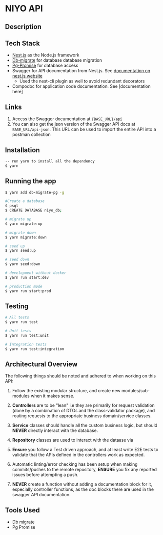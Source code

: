 # NIYO API

## Description 



## Tech Stack

- [Nest.js](https://nestjs.com/) as the Node.js framework
- [Db-migrate](https://db-migrate.readthedocs.io/en/latest/) for database database migration
- [Pg-Promise](https://github.com/vitaly-t/pg-promise) for database access
- Swagger for API documentation from Nest.js. See [documentation on nest.js website](https://docs.nestjs.com/openapi/introduction)
  - Used the nest-cli plugin as well to avoid redundant decorators
- Compodoc for application code documentation. See [documentation here]

## Links


1. Access the Swagger documentation at `{BASE_URL}/api`
2. You can also get the json version of the Swagger API docs at `BASE_URL/api-json`. This URL can be used to import the entire API into a postman collection


## Installation

```bash
-- run yarn to install all the dependency
$ yarn 
```

## Running the app

```bash
$ yarn add db-migrate-pg -g 

#Create a database 
$ psql 
$ CREATE DATABASE niyo_db;

# migrate up
$ yarn migrate:up 

# migrate down
$ yarn migrate:down

# seed up
$ yarn seed:up

# seed down
$ yarn seed:down
```

```bash
# development without docker
$ yarn run start:dev

# production mode
$ yarn run start:prod
```

## Testing

```bash
# All tests
$ yarn run test

# Unit tests
$ yarn run test:unit

# Integration tests
$ yarn run test:integration

```

## Architectural Overview

The following things should be noted and adhered to when working on this API:

1. Follow the existing modular structure, and create new modules/sub-modules when it makes sense.

2. **Controllers** are to be "lean" i.e they are primarily for request validation (done by a combination of DTOs and the class-validator package), and routing requests to the appropriate business domain/service classes.

3. **Service** classes should handle all the custom business logic, but should **NEVER** directly interact with the database.

4. **Repository** classes are used to interact with the dataase via

5. **Ensure** you follow a Test driven approach, and at least write E2E tests to validate that the APIs defined in the controllers work as expected.

6. Automatic linting/error checking has been setup when making commits/pushes to the remote repository, **ENSURE** you fix any reported issues before attempting a push.

7. **NEVER** create a function without adding a documentation block for it, especially controller functions, as the doc blocks there are used in the swagger API documentation.


## Tools Used

- Db migrate
- Pg Promise